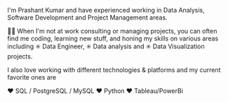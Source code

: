 I'm Prashant Kumar and have experienced working in Data Analysis, Software Development and Project Management areas.

🧑‍💻 When I'm not at work consulting or managing projects, you can often find me coding, learning new stuff, and honing my skills on various areas including  ✳️ Data Engineer, ✳️ Data analysis and ✳️ Data Visualization projects.

I also love working with different technologies & platforms and my current favorite ones are

   ❤️ SQL / PostgreSQL / MySQL
   ❤️ Python
   ❤️ Tableau/PowerBi

<!---
prashantkumar6/prashantkumar6 is a ✨ special ✨ repository because its `README.md` (this file) appears on your GitHub profile.
You can click the Preview link to take a look at your changes.
--->
